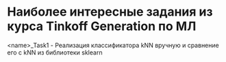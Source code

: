 # Наиболее интересные задания из курса Tinkoff Generation по МЛ

\<name>_Task1 - Реализация классификатора kNN вручную и сравнение его с kNN из библиотеки sklearn 
